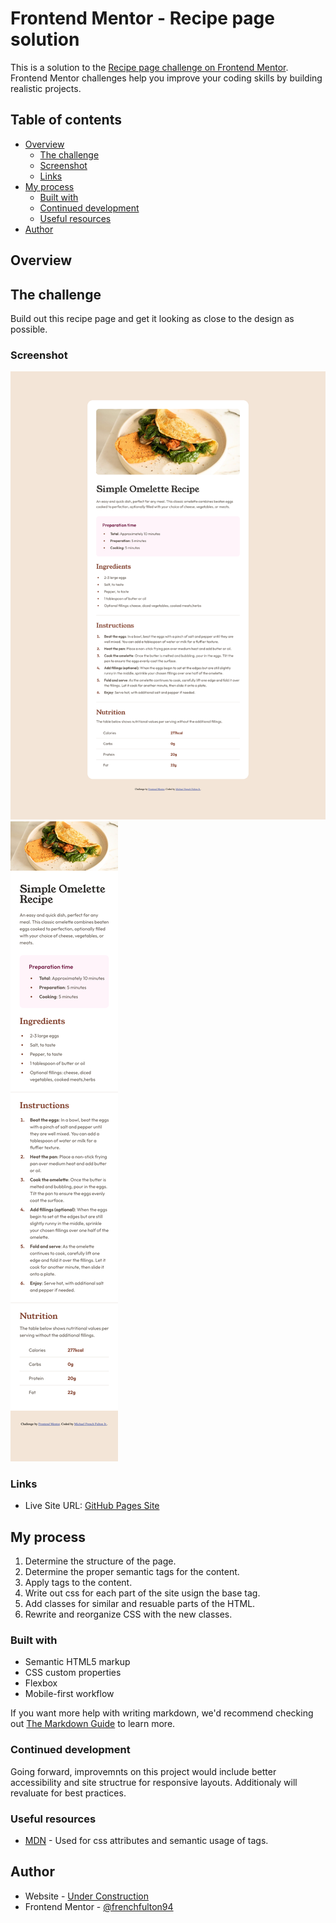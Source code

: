 # Frontend Mentor - Recipe page solution

This is a solution to the [Recipe page challenge on Frontend Mentor](https://www.frontendmentor.io/challenges/recipe-page-KiTsR8QQKm). Frontend Mentor challenges help you improve your coding skills by building realistic projects. 

## Table of contents

- [Overview](#overview)
  - [The challenge](#the-challenge)
  - [Screenshot](#screenshot)
  - [Links](#links)
- [My process](#my-process)
  - [Built with](#built-with)
  - [Continued development](#continued-development)
  - [Useful resources](#useful-resources)
- [Author](#author)

## Overview

## The challenge

Build out this recipe page and get it looking as close to the design as possible.

### Screenshot

![Desktop](./screenshots/desktop.png)
![Mobile](./screenshots/mobile.png)

### Links

- Live Site URL: [GitHub Pages Site](https://frenchfulton94.github.io/Recipe-Page-Project/)

## My process

1. Determine the structure of the page.
2. Determine the proper semantic tags for the content.
3. Apply tags to the content.
4. Write out css for each part of the site usign the base tag.
5. Add classes for similar and resuable parts of the HTML.
6. Rewrite and reorganize CSS with the new classes.

### Built with

- Semantic HTML5 markup
- CSS custom properties
- Flexbox
- Mobile-first workflow

If you want more help with writing markdown, we'd recommend checking out [The Markdown Guide](https://www.markdownguide.org/) to learn more.

### Continued development

Going forward, improvemnts on this project would include better accessibility and site structrue for responsive layouts. Additionaly will revaluate for best practices.

### Useful resources

- [MDN](https://developer.mozilla.org/en-US/) - Used for css attributes and semantic usage of tags.

## Author

- Website - [Under Construction]()
- Frontend Mentor - [@frenchfulton94](https://www.frontendmentor.io/profile/frenchfulton94)